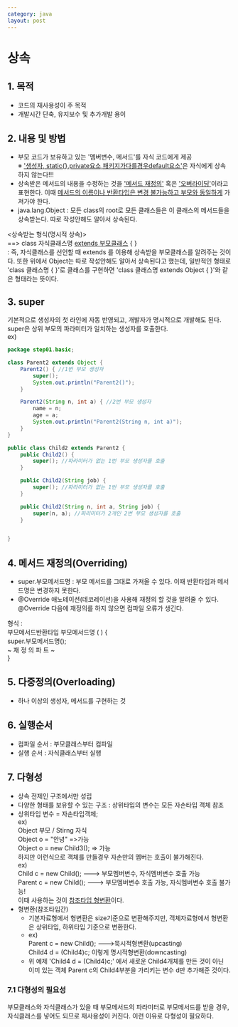 ```yaml
---
category: java
layout: post
---
```

# 상속
## 1. 목적
- 코드의 재사용성이 주 목적
- 개발시간 단축, 유지보수 및 추가개발 용이

## 2. 내용 및 방법
- 부모 코드가 보유하고 있는 '멤버변수, 메서드'를 자식 코드에게 제공    
※ <u>'생성자, static{},private요소,패키지가다를경우default요소'</u>은 자식에게 상속하지 않는다!!!
- 상속받은 메서드의 내용을 수정하는 것을 <u>'메서드 재정의'</u> 혹은 <u>'오버라이딩'</u>이라고 표현한다. 이때 <u>메서드의 이름이나 반환타입은 변경 불가능하고 부모와 동일하게</u> 가져가야 한다.
- java.lang.Object : 모든 class의 root로 모든 클래스들은 이 클래스의 메서드들을 상속받는다. 따로 작성안해도 알아서 상속된다.    

<상속받는 형식(명시적 상속)>     
==> class 자식클래스명 <u>extends 부모클래스</u> { }     
 : 즉, 자식클래스를 선언할 때 extends 를 이용해 상속받을 부모클래스를 알려주는 것이다. 또한 위에서 Object는 따로 작성안해도 알아서 상속된다고 했는데, 일반적인 형태로 'class 클래스명 { }'로 클래스를 구현하면 'class 클래스명 extends Object { }'와 같은 형태라는 뜻이다.

 ## 3. super
 기본적으로 생성자의 첫 라인에 자동 반영되고, 개발자가 명시적으로 개발해도 된다. super은 상위 부모의 파라미터가 일치하는 생성자를 호출한다.     
ex)     

```java
package step01.basic;

class Parent2 extends Object {
	Parent2() { //1번 부모 생성자
		super();
		System.out.println("Parent2()");
	}

	Parent2(String n, int a) { //2번 부모 생성자
		name = n;
		age = a;
		System.out.println("Parent2(String n, int a)");
	}
}

public class Child2 extends Parent2 {
	public Child2() {
		super(); //파라미터가 없는 1번 부모 생성자를 호출
	}

	public Child2(String job) {
		super(); //파라미터가 없는 1번 부모 생성자를 호출
	}

	public Child2(String n, int a, String job) {
		super(n, a); //파리미터가 2개인 2번 부모 생성자를 호출
	}


}
```
## 4. 메서드 재정의(Overriding)
- super.부모메서드명 : 부모 메서드를 그대로 가져올 수 있다. 이때 반환타입과 메서드명은 변경하지 못한다.
- @Override 애노테이션(데코레이션)을 사용해 재정의 할 것을 알려줄 수 있다. @Override 다음에 재정의를 하지 않으면 컴파일 오류가 생긴다.

형식 :     
부모메서드반환타입 부모메서드명 ( ) {        
super.부모메서드명();       
 ~ 재 정 의   파 트 ~       
}       

## 5. 다중정의(Overloading)
- 하나 이상의 생성자, 메서드를 구현하는 것


## 6. 실행순서
- 컴파일 순서 : 부모클래스부터 컴파일
- 실행 순서 : 자식클래스부터 실행

## 7. 다형성
- 상속 전제인 구조에서만 성립
- 다양한 형태를 보유할 수 있는 구조 : 상위타입의 변수는 모든 자손타입 객체 참조
- 상위타입 변수 = 자손타입객체;    
ex)     
Object 부모 / Stirng 자식     
	Object o = "안녕"  =>가능     
	Object o = new Child3(); => 가능     
	하지만 이런식으로 객체를 만들경우 자손만의 멤버는 호출이 불가해진다.     
ex)     
    Child c = new Child(); ---> 부모멤버변수, 자식멤버변수 호출 가능    
	Parent c = new Child();  ---> 부모멤버변수 호출 가능, 자식멤버변수 호출 불가능!    
	이때 사용하는 것이 <u>참조타입 형변환</u>이다.
- 형변환(참조타입간)
	- 기본자료형에서 형변환은 size기준으로 변환해주지만, 객체자료형에서 형변환은 상위타입, 하위타입 기준으로 변환한다.
	- ex)      
	Parent c = new Child(); --->묵시적형변환(upcasting)      
	Child4 d = (Child4)c; 이렇게 명시적형변환(downcasting)
	- 위 예제 'Child4 d = (Child4)c;' 에서 새로운 Child4개체를 만든 것이 아닌 이미 있는 객체 Parent c의 Child4부분을 가리키는 변수 d만 추가해준 것이다.

### 7.1 다형성의 필요성
부모클래스와 자식클래스가 있을 때 부모메서드의 파라미터로 부모메서드를 받을 경우, 자식클래스를 넣어도 되므로 재사용성이 커진다. 이런 이유로 다형성이 필요하다.

